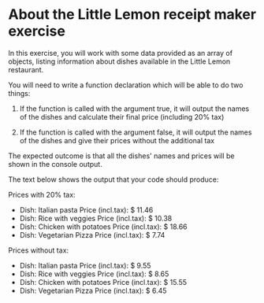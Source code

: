 # About the Little Lemon receipt maker exercise

In this exercise, you will work with some data provided as an array of objects, listing information about dishes available in the Little Lemon restaurant.

You will need to write a function declaration which will be able to do two things:

1. If the function is called with the argument true, it will output the names of the dishes and calculate their final price (including 20% tax)

1. If the function is called with the argument false, it will output the names of the dishes and give their prices without the additional tax

The expected outcome is that all the dishes' names and prices will be shown in the console output.

The text below shows the output that your code should produce:

Prices with 20% tax:
- Dish: Italian pasta Price (incl.tax): $ 11.46
- Dish: Rice with veggies Price (incl.tax): $ 10.38
- Dish: Chicken with potatoes Price (incl.tax): $ 18.66
- Dish: Vegetarian Pizza Price (incl.tax): $ 7.74

Prices without tax:
- Dish: Italian pasta Price (incl.tax): $ 9.55
- Dish: Rice with veggies Price (incl.tax): $ 8.65
- Dish: Chicken with potatoes Price (incl.tax): $ 15.55
- Dish: Vegetarian Pizza Price (incl.tax): $ 6.45